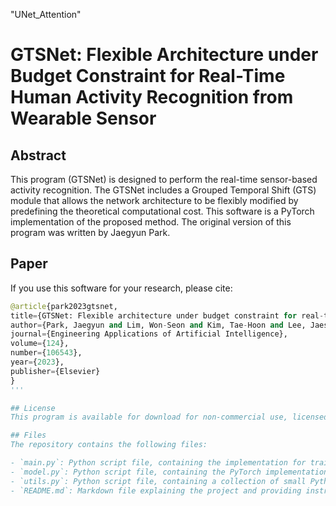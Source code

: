 "UNet_Attention" 
# GTSNet: Flexible Architecture under Budget Constraint for Real-Time Human Activity Recognition from Wearable Sensor

## Abstract
This program (GTSNet) is designed to perform the real-time sensor-based activity recognition. The GTSNet includes a Grouped Temporal Shift (GTS) module that allows the network architecture to be flexibly modified by predefining the theoretical computational cost.
This software is a PyTorch implementation of the proposed method. The original version of this program was written by Jaegyun Park.

## Paper
If you use this software for your research, please cite:

 ```python
@article{park2023gtsnet,
title={GTSNet: Flexible architecture under budget constraint for real-time human activity recognition from wearable sensor},
author={Park, Jaegyun and Lim, Won-Seon and Kim, Tae-Hoon and Lee, Jaesun},
journal={Engineering Applications of Artificial Intelligence},
volume={124},
number={106543},
year={2023},
publisher={Elsevier}
}
'''

## License
This program is available for download for non-commercial use, licensed under the GNU General Public License. This allows its use for research purposes or other free software projects but does not allow its incorporation into any type of commercial software.

## Files
The repository contains the following files:

- `main.py`: Python script file, containing the implementation for training and test phases of the GTSNet.
- `model.py`: Python script file, containing the PyTorch implementation of the GTSNet.
- `utils.py`: Python script file, containing a collection of small Python functions.
- `README.md`: Markdown file explaining the project and providing instructions.
